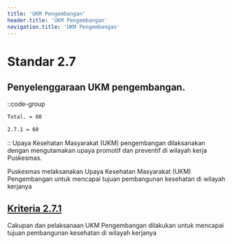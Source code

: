 ```yaml
---
title: 'UKM Pengembangan'
header.title: 'UKM Pengembangan'
navigation.title: 'UKM Pengembangan'
---
```

# Standar 2.7 
## Penyelenggaraan UKM pengembangan. 
::code-group
```bash [Nilai]
Total. = 60
```
```bash [Kriteria]
2.7.1 = 60
```
::
Upaya Kesehatan Masyarakat (UKM) pengembangan dilaksanakan dengan mengutamakan upaya promotif dan preventif di wilayah kerja Puskesmas. 

Puskesmas melaksanakan Upaya Kesehatan Masyarakat (UKM) Pengembangan untuk mencapai tujuan pembangunan kesehatan di wilayah kerjanya 
	
## [Kriteria 2.7.1](/2/7/1) 
Cakupan dan pelaksanaan UKM Pengembangan dilakukan untuk mencapai tujuan pembangunan kesehatan di wilayah kerjanya 


